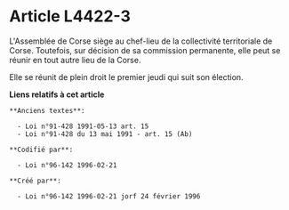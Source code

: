 # Article L4422-3

L'Assemblée de Corse siège au chef-lieu de la collectivité territoriale de Corse. Toutefois, sur décision de sa commission
permanente, elle peut se réunir en tout autre lieu de la Corse.

Elle se réunit de plein droit le premier jeudi qui suit son élection.

**Liens relatifs à cet article**

	**Anciens textes**:

	  - Loi n°91-428 1991-05-13 art. 15
	  - Loi n°91-428 du 13 mai 1991 - art. 15 (Ab)

	**Codifié par**:

	  - Loi n°96-142 1996-02-21

	**Créé par**:

	  - Loi n°96-142 1996-02-21 jorf 24 février 1996
